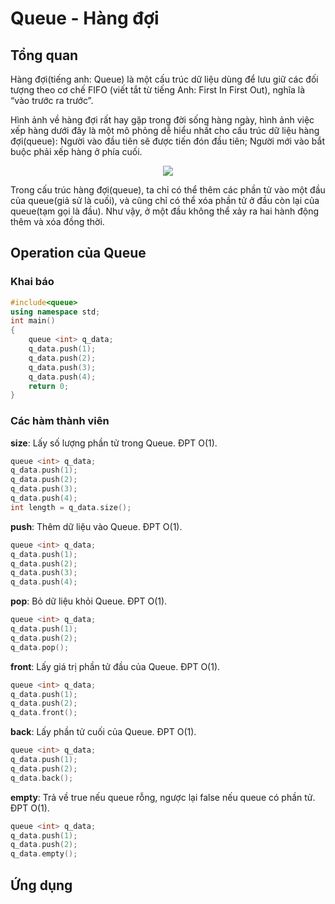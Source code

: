 # Queue - Hàng đợi

## Tổng quan

Hàng đợi(tiếng anh: Queue) là một cấu trúc dữ liệu dùng để lưu giữ các đối tượng theo cơ chế FIFO (viết tắt từ tiếng Anh: First In First Out), nghĩa là “vào trước ra trước”.

Hình ảnh về hàng đợi rất hay gặp trong đời sống hàng ngày, hình ảnh việc xếp hàng dưới đây là một mô phỏng dễ hiểu nhất cho cấu trúc dữ liệu hàng đợi(queue): Người vào đầu tiên sẽ được tiến đón đầu tiên; Người mới vào bắt buộc phải xếp hàng ở phía cuối.

<p align = "center"><img src = "https://nguyenvanhieu.vn/wp-content/uploads/2018/12/hang-doi-queue.jpg"></p>

Trong cấu trúc hàng đợi(queue), ta chỉ có thể thêm các phần tử vào một đầu của queue(giả sử là cuối), và cũng chỉ có thể xóa phần tử ở đầu còn lại của queue(tạm gọi là đầu). Như vậy, ở một đầu không thể xảy ra hai hành động thêm và xóa đồng thời.

## Operation của Queue

### Khai báo

```C++
#include<queue>
using namespace std; 
int main() 
{ 
    queue <int> q_data;
    q_data.push(1);
    q_data.push(2);
    q_data.push(3);
    q_data.push(4); 
    return 0;
}
```

### Các hàm thành viên

**size**: Lấy số lượng phần tử trong Queue. ĐPT O(1).
```C++
queue <int> q_data;
q_data.push(1);
q_data.push(2);
q_data.push(3);
q_data.push(4);
int length = q_data.size();
```

**push**: Thêm dữ liệu vào Queue. ĐPT O(1).
```C++
queue <int> q_data;
q_data.push(1);
q_data.push(2);
q_data.push(3);
q_data.push(4);
```

**pop**: Bỏ dữ liệu khỏi Queue. ĐPT O(1).
```C++
queue <int> q_data;
q_data.push(1);
q_data.push(2);
q_data.pop();
```

**front**: Lấy giá trị phần tử đầu của Queue. ĐPT O(1).
```C++
queue <int> q_data;
q_data.push(1);
q_data.push(2);
q_data.front();
```

**back**: Lấy phần tử cuối của Queue. ĐPT O(1).
```C++
queue <int> q_data;
q_data.push(1);
q_data.push(2);
q_data.back();
```

**empty**: Trả về true nếu queue rỗng, ngược lại false nếu queue có phần tử. ĐPT O(1).
```C++
queue <int> q_data;
q_data.push(1);
q_data.push(2);
q_data.empty();
```

## Ứng dụng

